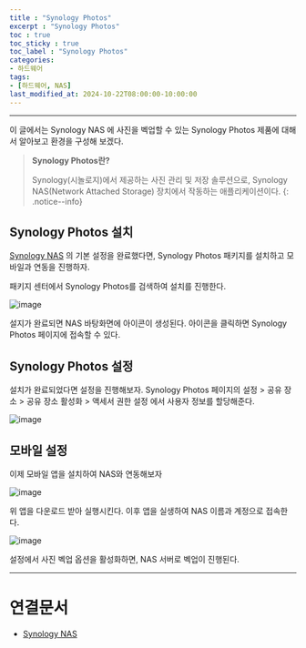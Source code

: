 ```yaml
---
title : "Synology Photos"
excerpt : "Synology Photos"
toc : true
toc_sticky : true
toc_label : "Synology Photos"
categories:
- 하드웨어
tags:
- [하드웨어, NAS]
last_modified_at: 2024-10-22T08:00:00-10:00:00
---
```

  
---
  
 이 글에서는 Synology NAS 에 사진을 벡업할 수 있는 Synology Photos 제품에 대해서 알아보고 환경을 구성해 보겠다.

> **Synology Photos란?**  
>
> Synology(시놀로지)에서 제공하는 사진 관리 및 저장 솔루션으로, Synology NAS(Network Attached Storage) 장치에서 작동하는 애플리케이션이다. 
{: .notice--info}  
  
## Synology Photos 설치
 [Synology NAS](../../하드웨어/하드웨어-Synology-NAS) 의 기본 설정을 완료했다면, Synology Photos 패키지를 설치하고 모바일과 연동을 진행하자.

 패키지 센터에서 Synology Photos를 검색하여 설치를 진행한다.
  
![image](../../assets/images/SynologyPhotos_Install.png)

 설지가 완료되면 NAS 바탕화면에 아이콘이 생성된다. 아이콘을 클릭하면 Synology Photos 페이지에 접속할 수 있다.
  
## Synology Photos 설정
 설치가 완료되었다면 설정을 진행해보자. Synology Photos 페이지의 설정 > 공유 장소 > 공유 장소 활성화 > 액세서 권한 설정 에서 사용자 정보를 할당해준다.
  
![image](../../assets/images/SynologyPhotos_Config.png)
  
## 모바일 설정
 이제 모바일 앱을 설치하여 NAS와 연동해보자
  
![image](../../assets/images/SynologyPhotos_Mobile.png)

 위 앱을 다운로드 받아 실행시킨다. 이후 앱을 실생하여 NAS 이름과 계정으로 접속한다.
  
![image](../../assets/images/KakaoTalk_20240903_175946910.jpg)

 설정에서 사진 벡업 옵션을 활성화하면, NAS 서버로 벡업이 진행된다.

---
  
# 연결문서
- [Synology NAS](../../하드웨어/하드웨어-Synology-NAS)